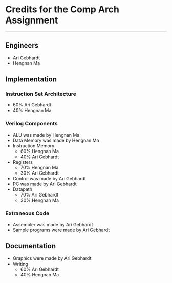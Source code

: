 # Credits for the Comp Arch Assignment
---
## Engineers
- Ari Gebhardt
- Hengnan Ma

## Implementation
### Instruction Set Architecture
- 60% Ari Gebhardt
- 40% Hengnan Ma

### Verilog Components
- ALU was made by Hengnan Ma
- Data Memory was made by Hengnan Ma
- Instruction Memory
	- 60% Hengnan Ma
	- 40% Ari Gebhardt
- Registers
	- 70% Hengnan Ma
	- 30% Ari Gebhardt
- Control was made by Ari Gebhardt
- PC was made by Ari Gebhardt
- Datapath
	- 70% Ari Gebhardt
	- 30% Hengnan Ma

### Extraneous Code
- Assembler was made by Ari Gebhardt
- Sample programs were made by Ari Gebhardt

## Documentation
- Graphics were made by Ari Gebhardt
- Writing
  - 60% Ari Gebhardt
  - 40% Hengnan Ma
